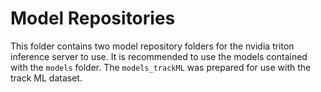 # Model Repositories

This folder contains two model repository folders for the nvidia triton inference server to use. It is recommended to use the models contained with the `models` folder. The `models_trackML` was prepared for use with the track ML dataset.
